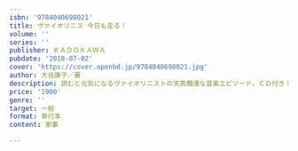 ```yaml
---
isbn: '9784040698021'
title: ヴァイオリニス 今日も走る！
volume: ''
series: ''
publisher: ＫＡＤＯＫＡＷＡ
pubdate: '2018-07-02'
cover: 'https://cover.openbd.jp/9784040698021.jpg'
author: 大谷康子／著
description: 読むと元気になるヴァイオリニストの天真爛漫な音楽エピソード。ＣＤ付き！
price: '1900'
genre: ''
target: 一般
format: 単行本
content: 家事

---
```

